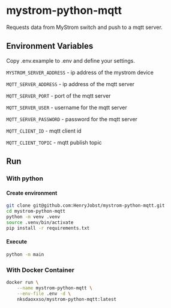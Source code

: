 # mystrom-python-mqtt
Requests data from MyStrom switch and push to a mqtt server.

## Environment Variables
Copy .env.example to .env and define your settings.

`MYSTROM_SERVER_ADDRESS` - ip address of the mystrom device

`MQTT_SERVER_ADDRESS` - ip address of the mqtt server

`MQTT_SERVER_PORT` - port of the mqtt server

`MQTT_SERVER_USER` - username for the mqtt server

`MQTT_SERVER_PASSWORD` - password for the mqtt server

`MQTT_CLIENT_ID` - mqtt client id

`MQTT_CLIENT_TOPIC` - mqtt publish topic

## Run
### With python
#### Create environment
```sh
git clone git@github.com:HenryJobst/mystrom-python-mqtt.git
cd mystrom-python-mqtt
python -m venv .venv
source .venv/bin/activate
pip install -r requirements.txt
```
#### Execute
```sh
python -m main
```

### With Docker Container
```sh
docker run \
    --name mystrom-python-mqtt \
    --env-file .env -d \
    nksdaoxxso/mystrom-python-mqtt:latest
```
